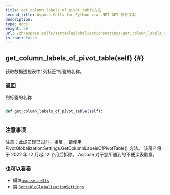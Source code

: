 ```yaml
---
title: get_column_labels_of_pivot_table方法
second_title: Aspose.Cells for Python via .NET API 参考文献
description:
type: docs
weight: 50
url: /zh/aspose.cells/settableglobalizationsettings/get_column_labels_of_pivot_table/
is_root: false
---
```

##  get_column_labels_of_pivot_table(self) {#}
获取数据透视表中“列标签”标签的名称。


### 返回

列标签的名称


```python

def get_column_labels_of_pivot_table(self):
    ...
```


### 注意事项

注意：此成员现已过时。相反，
请使用 PivotGlobalizationSettings.GetColumnLabelsOfPivotTable() 方法。
该房产将于 2022 年 12 月起 12 个月后拆除。
Aspose 对于您所遇到的不便深表歉意。


### 也可以看看
* 模块[`aspose.cells`](../../)
* 类 [`SettableGlobalizationSettings`](/cells/python-net/zh/aspose.cells/settableglobalizationsettings)
